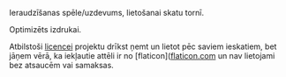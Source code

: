 Ieraudzīšanas spēle/uzdevums, lietošanai skatu tornī.

Optimizēts izdrukai.

Atbilstoši [licencei](LICENSE) projektu drīkst ņemt un lietot pēc saviem ieskatiem,
bet jāņem vērā, ka iekļautie attēli ir no [flaticon]([flaticon.com](https://www.flaticon.com/)
un nav lietojami bez atsaucēm vai samaksas.
